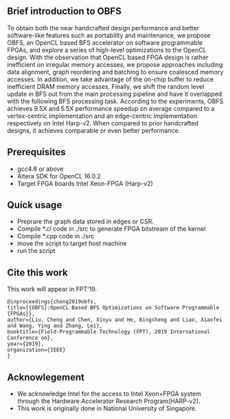 ## Brief introduction to OBFS
To obtain both the near handcrafted design performance and better software-like features such as 
portability and maintenance, we propose OBFS, an OpenCL based BFS accelerator 
on software programmable FPGAs, and explore a series of high-level 
optimizations to the OpenCL design. With the observation that OpenCL based 
FPGA design is rather inefficient on irregular memory accesses, 
we propose approaches including data alignment, graph reordering and batching
to ensure coalesced memory accesses. In addition, we take advantage
of the on-chip buffer to reduce inefficient DRAM memory accesses. 
Finally, we shift the random level update in BFS out from the main processing pipeline and 
have it overlapped with the following BFS processing task. 
According to the experiments, OBFS achieves 9.5X and 5.5X performance speedup on average compared to a 
vertex-centric implementation and an edge-centric implementation respectively 
on Intel Harp-v2. When compared to prior handcrafted designs, 
it achieves comparable or even better performance. 

## Prerequisites
* gcc4.8 or above
* Altera SDK for OpenCL 16.0.2
* Target FPGA boards Intel Xeon-FPGA (Harp-v2)

## Quick usage
* Preprare the graph data stored in edges or CSR.
* Compile *.cl code in ./src to generate FPGA bitstream of the kernel
* Compile *.cpp code in ./src
* move the script to target host machine
* run the script 

## Cite this work
This work will appear in FPT'19.
```
@inproceedings{cheng2019obfs,
title={{OBFS}:OpenCL Based BFS Optimizations on Software Programmable {FPGAs}},
author={Liu, Cheng and Chen, Xinyu and He, Bingsheng and Liao, Xiaofei and Wang, Ying and Zhang, Lei},
booktitle={Field-Programmable Technology (FPT), 2019 International Conference on},
year={2019},
organization={IEEE}
}
```

## Acknowlegement 
* We acknowledge Intel for the access to Intel Xeon+FPGA system through the Hardware Accelerator Research Program(HARP-v2).
* This work is originally done in National University of Singapore. 

